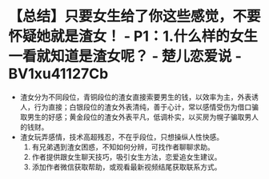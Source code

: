 # 【总结】只要女生给了你这些感觉，不要怀疑她就是渣女！ - P1：1.什么样的女生一看就知道是渣女呢？ - 楚儿恋爱说 - BV1xu41127Cb

-   渣女分为不同段位，青铜段位的渣女直接索要男生的钱，以效率为主，外表诱人，行为直接；白银段位的渣女外表清纯，善于心计，常以感情受伤为借口骗取男生的好感；黄金段位的渣女外表平凡，低调朴实，以买房为幌子骗取男人的钱财。
-   渣女玩弄感情，技术高超残忍，不在乎段位，只想操纵人性快感。
    1.  有兄弟遇到渣女困惑，不知如何分辨，可找作者聊聊求助。
    2.  作者提供跟女生聊天技巧，吸引女生方法，恋爱追女生建议。
    3.  添加作者微信获取帮助，或观看最新视频结尾获取联系方式。
